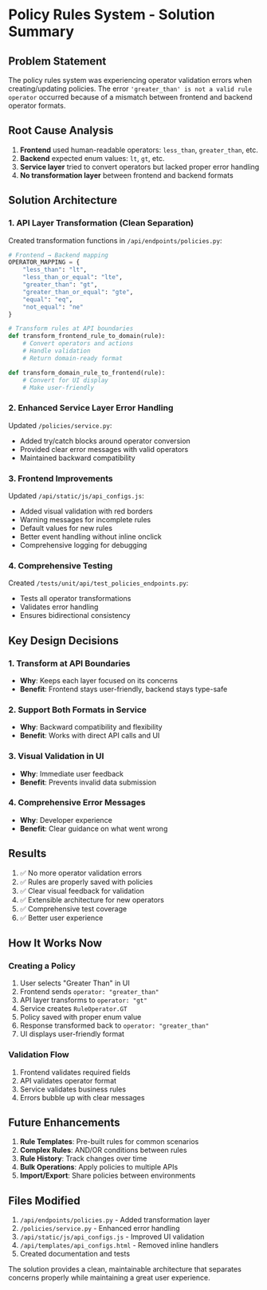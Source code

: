 # Policy Rules System - Solution Summary

## Problem Statement

The policy rules system was experiencing operator validation errors when creating/updating policies. The error `'greater_than' is not a valid rule operator` occurred because of a mismatch between frontend and backend operator formats.

## Root Cause Analysis

1. **Frontend** used human-readable operators: `less_than`, `greater_than`, etc.
2. **Backend** expected enum values: `lt`, `gt`, etc.
3. **Service layer** tried to convert operators but lacked proper error handling
4. **No transformation layer** between frontend and backend formats

## Solution Architecture

### 1. API Layer Transformation (Clean Separation)

Created transformation functions in `/api/endpoints/policies.py`:

```python
# Frontend → Backend mapping
OPERATOR_MAPPING = {
    "less_than": "lt",
    "less_than_or_equal": "lte",
    "greater_than": "gt",
    "greater_than_or_equal": "gte",
    "equal": "eq",
    "not_equal": "ne"
}

# Transform rules at API boundaries
def transform_frontend_rule_to_domain(rule):
    # Convert operators and actions
    # Handle validation
    # Return domain-ready format

def transform_domain_rule_to_frontend(rule):
    # Convert for UI display
    # Make user-friendly
```

### 2. Enhanced Service Layer Error Handling

Updated `/policies/service.py`:
- Added try/catch blocks around operator conversion
- Provided clear error messages with valid operators
- Maintained backward compatibility

### 3. Frontend Improvements

Updated `/api/static/js/api_configs.js`:
- Added visual validation with red borders
- Warning messages for incomplete rules
- Default values for new rules
- Better event handling without inline onclick
- Comprehensive logging for debugging

### 4. Comprehensive Testing

Created `/tests/unit/api/test_policies_endpoints.py`:
- Tests all operator transformations
- Validates error handling
- Ensures bidirectional consistency

## Key Design Decisions

### 1. Transform at API Boundaries
- **Why**: Keeps each layer focused on its concerns
- **Benefit**: Frontend stays user-friendly, backend stays type-safe

### 2. Support Both Formats in Service
- **Why**: Backward compatibility and flexibility
- **Benefit**: Works with direct API calls and UI

### 3. Visual Validation in UI
- **Why**: Immediate user feedback
- **Benefit**: Prevents invalid data submission

### 4. Comprehensive Error Messages
- **Why**: Developer experience
- **Benefit**: Clear guidance on what went wrong

## Results

1. ✅ No more operator validation errors
2. ✅ Rules are properly saved with policies
3. ✅ Clear visual feedback for validation
4. ✅ Extensible architecture for new operators
5. ✅ Comprehensive test coverage
6. ✅ Better user experience

## How It Works Now

### Creating a Policy
1. User selects "Greater Than" in UI
2. Frontend sends `operator: "greater_than"`
3. API layer transforms to `operator: "gt"`
4. Service creates `RuleOperator.GT`
5. Policy saved with proper enum value
6. Response transformed back to `operator: "greater_than"`
7. UI displays user-friendly format

### Validation Flow
1. Frontend validates required fields
2. API validates operator format
3. Service validates business rules
4. Errors bubble up with clear messages

## Future Enhancements

1. **Rule Templates**: Pre-built rules for common scenarios
2. **Complex Rules**: AND/OR conditions between rules
3. **Rule History**: Track changes over time
4. **Bulk Operations**: Apply policies to multiple APIs
5. **Import/Export**: Share policies between environments

## Files Modified

1. `/api/endpoints/policies.py` - Added transformation layer
2. `/policies/service.py` - Enhanced error handling
3. `/api/static/js/api_configs.js` - Improved UI validation
4. `/api/templates/api_configs.html` - Removed inline handlers
5. Created documentation and tests

The solution provides a clean, maintainable architecture that separates concerns properly while maintaining a great user experience.
